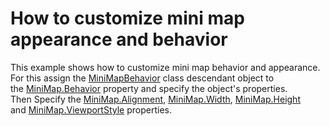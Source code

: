 # How to customize mini map appearance and behavior


This example shows how to customize mini map behavior and appearance. <br />For this assign the <a href="https://documentation.devexpress.com/#WindowsForms/clsDevExpressXtraMapMiniMapBehaviortopic">MiniMapBehavior</a> class descendant object to the <a href="https://documentation.devexpress.com/#WindowsForms/DevExpressXtraMapMiniMap_Behaviortopic">MiniMap.Behavior</a> property and specify the object's properties. <br />Then Specify the <a href="https://documentation.devexpress.com/#WindowsForms/DevExpressXtraMapMiniMap_Alignmenttopic">MiniMap.Alignment</a>, <a href="https://documentation.devexpress.com/#WindowsForms/DevExpressXtraMapMiniMap_Widthtopic">MiniMap.Width</a>, <a href="https://documentation.devexpress.com/#WindowsForms/DevExpressXtraMapMiniMap_Heighttopic">MiniMap.Height</a> and <a href="https://documentation.devexpress.com/#WindowsForms/DevExpressXtraMapMiniMap_ViewportStyletopic">MiniMap.ViewportStyle</a> properties.

<br/>


